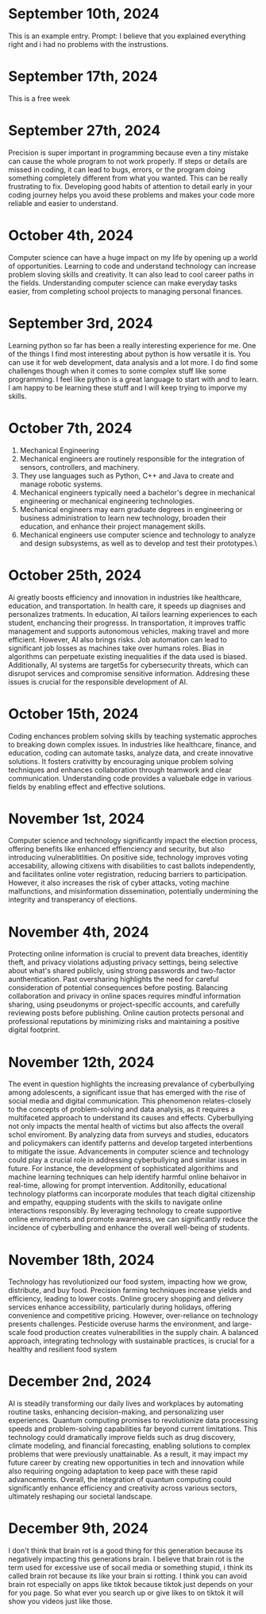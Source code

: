 # September 10th, 2024
This is an example entry. Prompt: I believe that you explained everything right and i had no problems with the instrustions.
# September 17th, 2024
This is a free week
# September 27th, 2024
Precision is super important in programming because even a tiny mistake can cause the whole program to not work properly. If steps or details are missed in coding, it can lead to bugs, errors, or the program doing something completely different from what you wanted. This can be really frustrating to fix. Developing good habits of attention to detail early in your coding journey helps you avoid these problems and makes your code more reliable and easier to understand.
# October 4th, 2024
Computer science can have a huge impact on my life by opening up a world of opportunities. Learning to code and understand technology can increase problem sloving skills and creativity. It can also lead to cool career paths in the fields. Understanding computer science can make everyday tasks easier, from completing school projects to managing personal finances.
# September 3rd, 2024
Learning python so far has been a really interesting experience for me. One of the things I find most interesting about python is how versatile it is. You can use it for web development, data analysis and a lot more. I do find some challenges though when it comes to some complex stuff like some programming. I feel like python is a great language to start with and to learn. I am happy to be learning these stuff and I will keep trying to imporve my skills.
# October 7th, 2024
1. Mechanical Engineering
2. Mechanical engineers are routinely responsible for the integration of sensors, controllers, and machinery.
3. They use languages such as Python, C++ and Java to create and manage robotic systems.
4. Mechanical engineers typically need a bachelor's degree in mechanical engineering or mechanical engineering technologies.
5. Mechanical engineers may earn graduate degrees in engineering or business administration to learn new technology, broaden their education, and enhance their project management skills.
6. Mechanical engineers use computer science and technology to analyze and design subsystems, as well as to develop and test their prototypes.\
# October 25th, 2024
Ai greatly boosts efficiency and innovation in industries like healthcare, education, and transportation. In health care, it speeds up diagnises and personalizes tratments. In education, AI tailors learning experiences to each student, enchancing their progresss. In transportation, it improves traffic management and supports autonomous vehicles, making travel and more efficient.
However, AI also brings risks. Job automation can lead to significant job losses as machines take over humans roles. Bias in algorithms can perpetuate existing inequalities if the data used is biased. Additionally, AI systems are target5s for cybersecurity threats, which can disrupot services and compromise sensitive information. Addresing these issues is crucial for the responsible development of AI.
# October 15th, 2024
Coding enchances problem solving skills by teaching systematic approches to breaking down complex issues. In industries like healthcare, finance, and education, coding can automate tasks, analyze data, and create innovative solutions. It fosters crativitty by encouraging unique problem solving techniques and enhances collaboration through teamwork and clear communication. Understanding code provides a valuebale edge in various fields by enabling effect and effective solutions.
# November 1st, 2024
Computer science and technology significantly impact the election process, offering benefits like enhanced effienciency and security, but also introducing vulnerablitlities. On positive side, technology improves voting accesability, allowing citixens with disabilities to cast ballots independently, and facilitates online voter registration, reducing barriers to participation. However, it also  increases the risk of cyber attacks, voting machine malfunctions, and misinformation dissemination, potentially undermining the integrity and transperancy of elections.
# November 4th, 2024
Protecting online information is crucial to prevent data breaches, identitiy theft, and privacy violations adjusting privacy settings, being selective about what's shared publicly, using strong passwords and two-factor aunthentication. Past oversharing highlights the need for careful consideration of potential consequences before posting. Balancing collaboration and privacy in online spaces requires mindful information sharing, using pseudonyms or project-specific accounts, and carefully reviewing posts before publishing. Online caution protects personal and professional reputations by minimizing risks and maintaining a positive digital footprint.
# November 12th, 2024
The event in question highlights the increasing prevalance of cyberbullying among adolescents, a significant issue that has emerged with the rise of social media and digital communication. This phenomenon relates-closely to the concepts of problem-solving and data analysis, as it requires a multifaceted approach to understand its causes and effects. Cyberbullying not only impacts the mental health of victims but also affects the overall schol enviroment. By analyzing data from surveys and studies, educators and policymakers can identify patterns and develop targeted interbentions to mitigate the issue.
Advancements in computer science and technology could play a crucial role in addressing cyberbullying and similar issues in future. For instance, the development of sophisticated algorithims and machine learning techniques can help identify harmful online behaivor in real-time, allowing for prompt intervention. Additonilly, educational technology platforms can incorporate modules that teach digital citizenship and empathy, equpping students with the skills to navigate online interactions responsibly. By leveraging technology to create supportive online enviroments and promote awareness, we can significantly reduce the incidence of cyberbulling and enhance the overall well-being of students.
# November 18th, 2024
Technology has revolutionized our food system, impacting how we grow, distribute, and buy food.  Precision farming techniques increase yields and efficiency, leading to lower costs.  Online grocery shopping and delivery services enhance accessibility, particularly during holidays, offering convenience and competitive pricing.  However, over-reliance on technology presents challenges.  Pesticide overuse harms the environment, and large-scale food production creates vulnerabilities in the supply chain.  A balanced approach, integrating technology with sustainable practices, is crucial for a healthy and resilient food system
# December 2nd, 2024
AI is steadily transforming our daily lives and workplaces by automating routine tasks, enhancing decision-making, and personalizing user experiences.  Quantum computing promises to revolutionize data processing speeds and problem-solving capabilities far beyond current limitations. This technology could dramatically improve fields such as drug discovery, climate modeling, and financial forecasting, enabling solutions to complex problems that were previously unattainable. As a result, it may impact my future career by creating new opportunities in tech and innovation while also requiring ongoing adaptation to keep pace with these rapid advancements. Overall, the integration of quantum computing could significantly enhance efficiency and creativity across various sectors, ultimately reshaping our societal landscape.
# December 9th, 2024
I don't think that brain rot is a good thing for this generation because its negatively impacting this generations brain. I believe that brain rot is the term used for excessive use of socail media or something stupid, i think its called brain rot because its like your brain si rotting. I think you can avoid brain rot especially on apps like tiktok because tiktok just depends on your for you page. So what ever you search up or give likes to on tiktok it will show you videos just like those.
